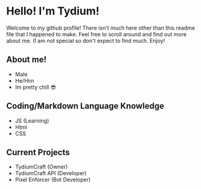 # Hello! I'm Tydium!
Welcome to my github profile! There isn't much here other than this readme file that I happened to make. Feel free to scroll around and find out more about me. (I am not special so don't expect to find much. Enjoy!
## About me!
- Male
- He/Him
- Im pretty chill 😎

## Coding/Markdown Language Knowledge
- JS (Learning)
- Html
- CSS

## Current Projects
- TydiumCraft (Owner)
- TydiumCraft API (Developer)
- Pixel Enforcer (Bot Developer)

